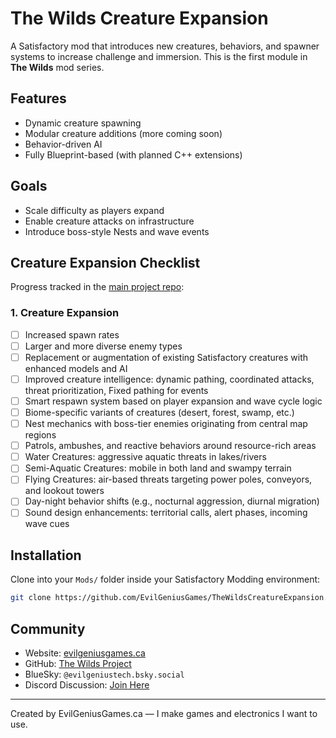 # The Wilds Creature Expansion

A Satisfactory mod that introduces new creatures, behaviors, and spawner systems to increase challenge and immersion. This is the first module in **The Wilds** mod series.

## Features

- Dynamic creature spawning
- Modular creature additions (more coming soon)
- Behavior-driven AI
- Fully Blueprint-based (with planned C++ extensions)

## Goals

- Scale difficulty as players expand
- Enable creature attacks on infrastructure
- Introduce boss-style Nests and wave events

## Creature Expansion Checklist

Progress tracked in the [main project repo](https://github.com/EvilGeniusGames/TheWilds):

### 1. **Creature Expansion**
- [ ] Increased spawn rates  
- [ ] Larger and more diverse enemy types  
- [ ] Replacement or augmentation of existing Satisfactory creatures with enhanced models and AI  
- [ ] Improved creature intelligence: dynamic pathing, coordinated attacks, threat prioritization, Fixed pathing for events  
- [ ] Smart respawn system based on player expansion and wave cycle logic  
- [ ] Biome-specific variants of creatures (desert, forest, swamp, etc.)  
- [ ] Nest mechanics with boss-tier enemies originating from central map regions  
- [ ] Patrols, ambushes, and reactive behaviors around resource-rich areas  
- [ ] Water Creatures: aggressive aquatic threats in lakes/rivers  
- [ ] Semi-Aquatic Creatures: mobile in both land and swampy terrain  
- [ ] Flying Creatures: air-based threats targeting power poles, conveyors, and lookout towers  
- [ ] Day-night behavior shifts (e.g., nocturnal aggression, diurnal migration)  
- [ ] Sound design enhancements: territorial calls, alert phases, incoming wave cues  

## Installation

Clone into your `Mods/` folder inside your Satisfactory Modding environment:

```bash
git clone https://github.com/EvilGeniusGames/TheWildsCreatureExpansion.git TheWildsCreatureExpansion
```

## Community

- Website: [evilgeniusgames.ca](https://evilgeniusgames.ca)
- GitHub: [The Wilds Project](https://github.com/EvilGeniusGames/TheWilds)
- BlueSky: `@evilgeniustech.bsky.social`
- Discord Discussion: [Join Here](https://discord.com/channels/555424930502541343/1394079554641072310)

---
Created by EvilGeniusGames.ca — I make games and electronics I want to use.
